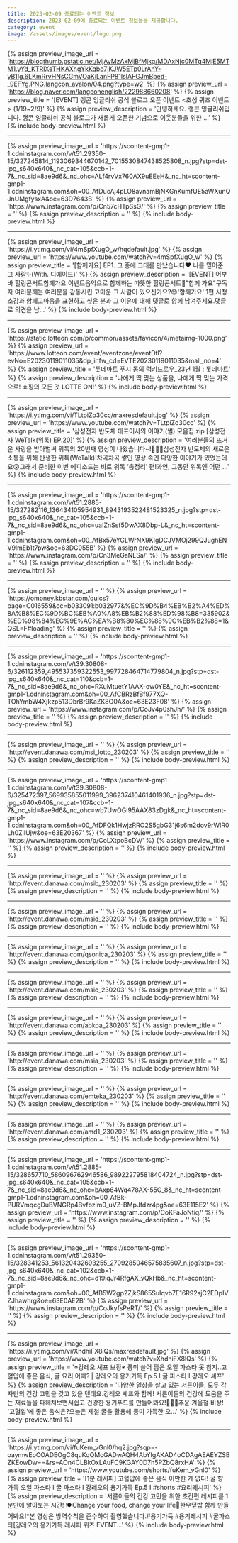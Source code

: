 ```yaml
---
title: 2023-02-09 종료되는 이벤트 정보
description: 2023-02-09에 종료되는 이벤트 정보들을 제공합니다.
category: event
image: /assets/images/event/logo.png
---
```

{% assign preview_image_url = 'https://blogthumb.pstatic.net/MjAyMzAxMjBfMjkg/MDAxNjc0MTg4MjE5MTM1.yYd_KTRIXeTHKAXhgYkKqbo7jKJW5ETp0LrAnY-yB1Ig.6LKmRrvHNsCGmVOaKiLanFP81IsIAFGJmBped-_9EFYg.PNG.langcon_avalon/04.png?type=w2' %}
{% assign preview_url = 'https://blog.naver.com/langconenglish/222988660208' %}
{% assign preview_title = '[EVENT] 랭콘 잉글리쉬 공식 블로그 오픈 이벤트 &lt;초성 퀴즈 이벤트&gt; (1/19~2/9)' %}
{% assign preview_description = '안녕하세요. 랭콘 잉글리쉬입니다. 랭콘 잉글리쉬 공식 블로그가 새롭게 오픈한 기념으로 이웃분들을 위한 ...' %}
{% include body-preview.html %}
<hr>{% assign preview_image_url = 'https://scontent-gmp1-1.cdninstagram.com/v/t51.29350-15/327245814_1193069344670142_7015530847438525808_n.jpg?stp=dst-jpg_s640x640&amp;_nc_cat=105&amp;ccb=1-7&amp;_nc_sid=8ae9d6&amp;_nc_ohc=ALf4rvVx760AX9uEEeH&amp;_nc_ht=scontent-gmp1-1.cdninstagram.com&amp;oh=00_AfDucAj4pLO8avnamBjNKGnKumfUE5aWXunQJnUMgfysxA&amp;oe=63D7643B' %}
{% assign preview_url = 'https://www.instagram.com/p/Cn57cHTpSsG/' %}
{% assign preview_title = '' %}
{% assign preview_description = '' %}
{% include body-preview.html %}
<hr>{% assign preview_image_url = 'https://i.ytimg.com/vi/4mSpfXugO_w/hqdefault.jpg' %}
{% assign preview_url = 'https://www.youtube.com/watch?v=4mSpfXugO_w' %}
{% assign preview_title = '[함께가요] EP1. 그 중에 그대를 만났습니다❤️ 나를 믿어준 그 사람✨(With. 디에이드)' %}
{% assign preview_description = '[EVENT] 어부바 힐링콘서트함께가요 이벤트음악으로 함께하는 따뜻한 힐링콘서트🎤&quot;함께 가요&quot;구독자 여러분께는 여러분을 감동시킨 고마운 그 사람이 있으신가요?😊&#39;함께가요&#39; 1편 시청 소감과 함께고마움을 표현하고 싶은 분과 그 이유에 대해 댓글로 함께 남겨주세요.댓글로 의견을 남...' %}
{% include body-preview.html %}
<hr>{% assign preview_image_url = 'https://static.lotteon.com/p/common/assets/favicon/4/metaimg-1000.png' %}
{% assign preview_url = 'https://www.lotteon.com/event/eventzone/eventDtl?evNo=E20230119011035&dp_infw_cd=EVTE20230119011035&mall_no=4' %}
{% assign preview_title = '롯데마트 푸시 동의 럭키드로우_23년 1월 : 롯데마트' %}
{% assign preview_description = '나에게 딱 맞는 상품을, 나에게 딱 맞는 가격으로! 쇼핑의 모든 것 LOTTE ON!' %}
{% include body-preview.html %}
<hr>{% assign preview_image_url = 'https://i.ytimg.com/vi/TLtpiZo30cc/maxresdefault.jpg' %}
{% assign preview_url = 'https://www.youtube.com/watch?v=TLtpiZo30cc' %}
{% assign preview_title = '삼성전자 반도체 대표이사의 이야기(썰) 모음집.zip [삼성전자 WeTalk(위톡) EP.20]' %}
{% assign preview_description = '여러분들의 뜨거운 사랑을 받아벌써 위톡의 20번째 영상이 나왔습니다~!👏👏👏삼성전자 반도체의 새로운 소통을 위해 탄생한 위톡(WeTalk)!차곡차곡 쌓인 영상 속엔 다양한 이야기가 있었는데요😲그래서 준비한 이번 에피소드는 바로 위톡 ‘총정리’ 편!과연, 그동안 위톡엔 어떤 ...' %}
{% include body-preview.html %}
<hr>{% assign preview_image_url = 'https://scontent-gmp1-1.cdninstagram.com/v/t51.2885-15/327282116_136434105954931_8943193522481523325_n.jpg?stp=dst-jpg_s640x640&amp;_nc_cat=105&amp;ccb=1-7&amp;_nc_sid=8ae9d6&amp;_nc_ohc=uaIZnSsf5DwAX8Dbp-L&amp;_nc_ht=scontent-gmp1-1.cdninstagram.com&amp;oh=00_AfBx57eYGLWrNX9KIgDCJVMOj299QJughENV9lmEb1t7pw&amp;oe=63DC055B' %}
{% assign preview_url = 'https://www.instagram.com/p/Cn3MeGaNLSa/' %}
{% assign preview_title = '' %}
{% assign preview_description = '' %}
{% include body-preview.html %}
<hr>{% assign preview_image_url = '' %}
{% assign preview_url = 'https://omoney.kbstar.com/quics?page=C016559&cc=b033091:b032977&%EC%9D%B4%EB%B2%A4%ED%8A%B8%EC%9D%BC%EB%A0%A8%EB%B2%88%ED%98%B8=335902&%ED%98%84%EC%9E%AC%EA%B8%80%EC%88%9C%EB%B2%88=1&QSL=F#loading' %}
{% assign preview_title = '' %}
{% assign preview_description = '' %}
{% include body-preview.html %}
<hr>{% assign preview_image_url = 'https://scontent-gmp1-1.cdninstagram.com/v/t39.30808-6/326112359_495537359322553_997728464714779804_n.jpg?stp=dst-jpg_s640x640&amp;_nc_cat=110&amp;ccb=1-7&amp;_nc_sid=8ae9d6&amp;_nc_ohc=RXuMtuetY1AAX-ow0YE&amp;_nc_ht=scontent-gmp1-1.cdninstagram.com&amp;oh=00_AfCBRzBfBf977XQ-TOhYmbW4Xjkzp513DbrBr9KaZK8O0A&amp;oe=63E23F08' %}
{% assign preview_url = 'https://www.instagram.com/p/CoJv4p0shJh/' %}
{% assign preview_title = '' %}
{% assign preview_description = '' %}
{% include body-preview.html %}
<hr>{% assign preview_image_url = '' %}
{% assign preview_url = 'http://event.danawa.com/msi_lotto_230203' %}
{% assign preview_title = '' %}
{% assign preview_description = '' %}
{% include body-preview.html %}
<hr>{% assign preview_image_url = 'https://scontent-gmp1-1.cdninstagram.com/v/t39.30808-6/325472397_569935855011999_396237410461401936_n.jpg?stp=dst-jpg_s640x640&amp;_nc_cat=107&amp;ccb=1-7&amp;_nc_sid=8ae9d6&amp;_nc_ohc=wb7UwOGi95AAX83zDgk&amp;_nc_ht=scontent-gmp1-1.cdninstagram.com&amp;oh=00_AfDFQk1HwjzRRO2S5gbG31j6s6m2dov9rWIR0Lh0ZiIUjw&amp;oe=63E20367' %}
{% assign preview_url = 'https://www.instagram.com/p/CoLXtpoBcDV/' %}
{% assign preview_title = '' %}
{% assign preview_description = '' %}
{% include body-preview.html %}
<hr>{% assign preview_image_url = '' %}
{% assign preview_url = 'http://event.danawa.com/msib_230203' %}
{% assign preview_title = '' %}
{% assign preview_description = '' %}
{% include body-preview.html %}
<hr>{% assign preview_image_url = '' %}
{% assign preview_url = 'http://event.danawa.com/msid_230203' %}
{% assign preview_title = '' %}
{% assign preview_description = '' %}
{% include body-preview.html %}
<hr>{% assign preview_image_url = '' %}
{% assign preview_url = 'http://event.danawa.com/qsonica_230203' %}
{% assign preview_title = '' %}
{% assign preview_description = '' %}
{% include body-preview.html %}
<hr>{% assign preview_image_url = '' %}
{% assign preview_url = 'http://event.danawa.com/msic_230203' %}
{% assign preview_title = '' %}
{% assign preview_description = '' %}
{% include body-preview.html %}
<hr>{% assign preview_image_url = '' %}
{% assign preview_url = 'http://event.danawa.com/abkoa_230203' %}
{% assign preview_title = '' %}
{% assign preview_description = '' %}
{% include body-preview.html %}
<hr>{% assign preview_image_url = '' %}
{% assign preview_url = 'http://event.danawa.com/msia_230203' %}
{% assign preview_title = '' %}
{% assign preview_description = '' %}
{% include body-preview.html %}
<hr>{% assign preview_image_url = '' %}
{% assign preview_url = 'http://event.danawa.com/emteka_230203' %}
{% assign preview_title = '' %}
{% assign preview_description = '' %}
{% include body-preview.html %}
<hr>{% assign preview_image_url = '' %}
{% assign preview_url = 'http://event.danawa.com/amd1_230203' %}
{% assign preview_title = '' %}
{% assign preview_description = '' %}
{% include body-preview.html %}
<hr>{% assign preview_image_url = 'https://scontent-gmp1-1.cdninstagram.com/v/t51.2885-15/328657710_586096762946586_989222795818404724_n.jpg?stp=dst-jpg_s640x640&amp;_nc_cat=105&amp;ccb=1-7&amp;_nc_sid=8ae9d6&amp;_nc_ohc=bAxp64Wq478AX-55G_8&amp;_nc_ht=scontent-gmp1-1.cdninstagram.com&amp;oh=00_AfBk-PURVmqcgDuBVNGRp4Bvfbzim0_uVZ-BMpJfdzr4pg&amp;oe=63E115E2' %}
{% assign preview_url = 'https://www.instagram.com/p/CoKFaJoNtiq/' %}
{% assign preview_title = '' %}
{% assign preview_description = '' %}
{% include body-preview.html %}
<hr>{% assign preview_image_url = 'https://scontent-gmp1-1.cdninstagram.com/v/t51.29350-15/328341253_561320432693255_2709285046575835607_n.jpg?stp=dst-jpg_s640x640&amp;_nc_cat=102&amp;ccb=1-7&amp;_nc_sid=8ae9d6&amp;_nc_ohc=d19lqJr4RfgAX_vQkHb&amp;_nc_ht=scontent-gmp1-1.cdninstagram.com&amp;oh=00_AfB5W2gp2ZjkS865SuIqvb7E16R92sjC2EDpIVZJhawhrg&amp;oe=63E0AE2B' %}
{% assign preview_url = 'https://www.instagram.com/p/CoJkyfsPeRT/' %}
{% assign preview_title = '' %}
{% assign preview_description = '' %}
{% include body-preview.html %}
<hr>{% assign preview_image_url = 'https://i.ytimg.com/vi/XhdhiFX8lQs/maxresdefault.jpg' %}
{% assign preview_url = 'https://www.youtube.com/watch?v=XhdhiFX8lQs' %}
{% assign preview_title = '※강레오 셰프 보장※ 풍미 쓸어 담은 오일 파스타 못 참지..고혈압에 좋은 음식, 굴 요리 어때? | 강레오의 용기가득 Ep.5 I 굴 파스타 I 강레오 셰프' %}
{% assign preview_description = '다양한 일상을 살고 있는 서른이들, 모두 각자만의 건강 고민을 갖고 있을 텐데요.강레오 셰프와 함께! 서른이들의 건강에 도움을 주는 재료들을 파헤쳐보면서쉽고 건강한 용기푸드를 만들어봐요!🥦😋💚추운 겨울철 비상! &#39;고혈압&#39;에 좋은 음식은?오늘은 제철 굴을 활용해 풍미 가득한 오...' %}
{% include body-preview.html %}
<hr>{% assign preview_image_url = 'https://i.ytimg.com/vi/fuKem_vGnl0/hq2.jpg?sqp=-oaymwEoCOADEOgC8quKqQMcGADwAQH4AbYIgAKAD4oCDAgAEAEYZSBZKEowDw==&amp;rs=AOn4CLBkOxLAuFC9KGAY0D7h5PZbQ8rxHA' %}
{% assign preview_url = 'https://www.youtube.com/shorts/fuKem_vGnl0' %}
{% assign preview_title = '[1분 레시피] 고혈압에 좋은 음식 이만한 게 없다! 굴 향 가득 오일 파스타 I 굴 파스타 I 강레오의 용기가득 Ep.5 I #shorts #요리레시피' %}
{% assign preview_description = '서른이들의 건강 고민을 위한 초간편 레시피를 1분만에 알아보는 시간! 🍽Change your food, change your life💚한우덮밥 함께 만들어봐요!*본 영상은 방역수칙을 준수하여 촬영했습니다.#용기가득 #용기레시피 #굴파스타[강레오의 용기가득 레시피 퀴즈 EVENT...' %}
{% include body-preview.html %}